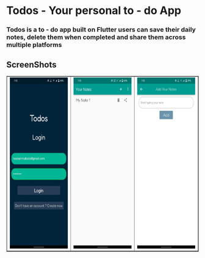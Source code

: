 # Todos - Your personal to - do App

### Todos is a to - do app built on Flutter users can save their daily notes, delete them when completed and share them across multiple platforms

## ScreenShots

 <table border="1">
    <tr>
        <td><img src="./Screenshots/SS1.jpeg" alt="" width="220" height="450"></td>
        <td><img src="./Screenshots/SS2.jpeg" alt="" width="220" height="450"></td>
        <td><img src="./Screenshots/SS3.jpeg" alt="" width="220" height="450"></td>
    </tr>
</table>

